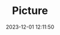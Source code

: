 ---
weight: 1
images:
- /images/edited/131.jpeg
title: Picture
date: 2023-12-01 12:11:50
tags:
- luminar
- work
---